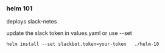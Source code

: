### helm 101

deploys slack-netes

update the slack token in values.yaml or use --set

```
helm install --set slackbot.token=your-token   ./helm-10
```